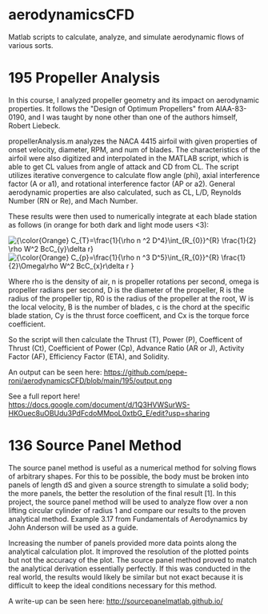 # aerodynamicsCFD
Matlab scripts to calculate, analyze, and simulate aerodynamic flows of various sorts. 

# 195 Propeller Analysis
In this course, I analyzed propeller geometry and its impact on aerodynamic properties. It follows the "Design of Optimum Propellers" from AIAA-83-0190, and I was taught by none other than one of the authors himself, Robert Liebeck.

propellerAnalysis.m analyzes the NACA 4415 airfoil with given properties of onset velocity, diameter, RPM, and num of blades. The characteristics of the airfoil were also digitized and interpolated in the MATLAB script, which is able to get CL values from angle of attack and CD from CL. The script utilizes iterative convergence to calculate flow angle (phi), axial interference factor (A or a1), and rotational interference factor (AP or a2). General aerodynamic properties are also calculated, such as CL, L/D, Reynolds Number (RN or Re), and Mach Number. 

These results were then used to numerically integrate at each blade station as follows (in orange for both dark and light mode users <3):

<img src="https://latex.codecogs.com/svg.latex?{\color{Orange}&space;C_{T}=\frac{1}{\rho&space;n&space;^2&space;D^4}\int_{R_{0}}^{R}&space;\frac{1}{2}&space;\rho&space;W^2&space;BcC_{y}\delta&space;r}" title="{\color{Orange} C_{T}=\frac{1}{\rho n ^2 D^4}\int_{R_{0}}^{R} \frac{1}{2} \rho W^2 BcC_{y}\delta r}" />

<img src="https://latex.codecogs.com/svg.latex?{\color{Orange}&space;C_{p}=\frac{1}{\rho&space;n&space;^3&space;D^5}\int_{R_{0}}^{R}&space;\frac{1}{2}\Omega\rho&space;W^2&space;BcC_{x}r\delta&space;r&space;}" title="{\color{Orange} C_{p}=\frac{1}{\rho n ^3 D^5}\int_{R_{0}}^{R} \frac{1}{2}\Omega\rho W^2 BcC_{x}r\delta r }" />

Where rho is the density of air, n is propeller rotations per second, omega is propeller radians per second, D is the diameter of the propeller, R is the radius of the propeller tip, R0 is the radius of the propeller at the root, W is the local velocity, B is the number of blades, c is the chord at the specific blade station, Cy is the thrust force coefficent, and Cx is the torque force coefficient.

So the script will then calculate the Thrust (T), Power (P), Coefficent of Thrust (Ct), Coefficient of Power (Cp), Advance Ratio (AR or J), Activity Factor (AF), Efficiency Factor (ETA), and Solidity.

An output can be seen here:
https://github.com/pepe-roni/aerodynamicsCFD/blob/main/195/output.png

See a full report here! https://docs.google.com/document/d/1Q3HVWSurWS-HKOuec8uOBUdu3PdFcdoMMpoL0xtbG_E/edit?usp=sharing

# 136 Source Panel Method
The source panel method is useful as a numerical method for solving flows of arbitrary shapes. For this to be possible, the body must be broken into panels of length dS and given a source strength to simulate a solid body; the more panels, the better the resolution of the final result [1]. In this project, the source panel method will be used to analyze flow over a non lifting circular cylinder of radius 1 and compare our results to the proven analytical method. Example 3.17 from Fundamentals of Aerodynamics by John Anderson will be used as a guide.

Increasing the number of panels provided more data points along the analytical calculation plot. It improved the resolution of the plotted points but not the accuracy of the plot. The source panel method proved to match the analytical derivation essentially perfectly. If this was conducted in the real world, the results would likely be similar but not exact because it is difficult to keep the ideal conditions necessary for this method.

A write-up can be seen here: http://sourcepanelmatlab.github.io/
